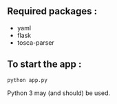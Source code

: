 ## Required packages :
- yaml
- flask
- tosca-parser


## To start the app :

	python app.py
	
Python 3 may (and should) be used.
